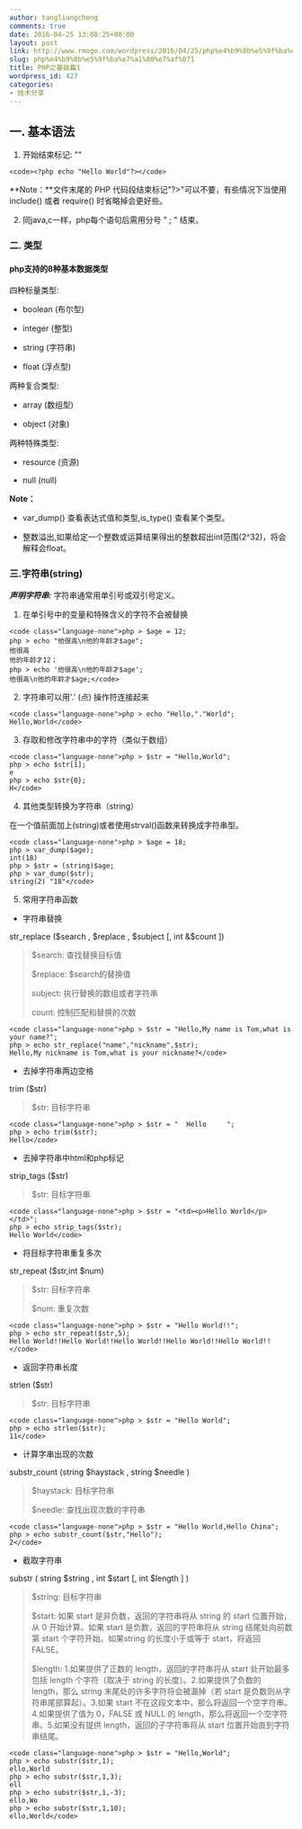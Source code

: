```yaml
---
author: tangliangcheng
comments: true
date: 2016-04-25 13:08:25+00:00
layout: post
link: http://www.rmogo.com/wordpress/2016/04/25/php%e4%b9%8b%e5%9f%ba%e7%a1%80%e7%af%871/
slug: php%e4%b9%8b%e5%9f%ba%e7%a1%80%e7%af%871
title: PHP之基础篇1
wordpress_id: 427
categories:
- 技术分享
---
```


## 一. 基本语法






    
  1. 开始结束标记: "<?php ?>"




    
    <code><?php echo "Hello World"?></code>





**Note：**文件末尾的 PHP 代码段结束标记"?>"可以不要，有些情况下当使用 include() 或者 require() 时省略掉会更好些。

    
  2. 同java,c一样，php每个语句后需用分号 " ; " 结束。





### 二. 类型





#### php支持的8种基本数据类型



四种标量类型:




    
  * boolean (布尔型)

    
  * integer (整型)

    
  * string (字符串)

    
  * float (浮点型)



两种复合类型:


    
  * array (数组型)

    
  * object (对象)



两种特殊类型:


    
  * resource (资源)

    
  * null (null)



**Note：**




    
  * var_dump() 查看表达式值和类型,is_type() 查看某个类型。

    
  * 整数溢出,如果给定一个整数或运算结果得出的整数超出int范围(2^32)，将会解释会float。





### 三.字符串(string)



**_声明字符串:_** 字符串通常用单引号或双引号定义。




    
  1. 在单引号中的变量和特殊含义的字符不会被替换




    
    <code class="language-none">php > $age = 12;
    php > echo "他很高\n他的年龄才$age";
    他很高
    他的年龄才12；
    php > echo '他很高\n他的年龄才$age';
    他很高\n他的年龄才$age;</code>





    
  2. 字符串可以用'.' (点) 操作符连接起来




    
    <code class="language-none">php > echo "Hello,"."World";
    Hello,World</code>





    
  3. 存取和修改字符串中的字符（类似于数组）




    
    <code class="language-none">php > $str = "Hello,World";
    php > echo $str[1];
    e
    php > echo $str{0};
    H</code>





    
  4. 其他类型转换为字符串（string）

在一个值前面加上(string)或者使用strval()函数来转换成字符串型。




    
    <code class="language-none">php > $age = 18;
    php > var_dump($age);
    int(18)
    php > $str = (string)$age;
    php > var_dump($str);
    string(2) "18"</code>





    
  5. 常用字符串函数




    
  * 字符串替换

str_replace ($search , $replace , $subject [, int &$count ])


<blockquote>$search: 查找替换目标值

$replace: $search的替换值

subject: 执行替换的数组或者字符串

count: 控制匹配和替换的次数</blockquote>






    
    <code class="language-none">php > $str = "Hello,My name is Tom,what is your name?";
    php > echo str_replace("name","nickname",$str);
    Hello,My nickname is Tom,what is your nickname?</code>





    
  * 去掉字符串两边空格

trim ($str)


<blockquote>$str: 目标字符串</blockquote>






    
    <code class="language-none">php > $str = "  Hello     ";
    php > echo trim($str);
    Hello</code>





    
  * 去掉字符串中html和php标记

strip_tags ($str)


<blockquote>$str: 目标字符串</blockquote>






    
    <code class="language-none">php > $str = "<td><p>Hello World</p></td>";
    php > echo strip_tags($str);
    Hello World</code>





    
  * 将目标字符串重复多次

str_repeat ($str,int $num)


<blockquote>$str: 目标字符串

$num: 重复次数</blockquote>






    
    <code class="language-none">php > $str = "Hello World!!";
    php > echo str_repeat($str,5);
    Hello World!!Hello World!!Hello World!!Hello World!!Hello World!!</code>





    
  * 返回字符串长度

strlen ($str)


<blockquote>$str: 目标字符串</blockquote>






    
    <code class="language-none">php > $str = "Hello World";
    php > echo strlen($str);
    11</code>





    
  * 计算字串出现的次数

substr_count (string $haystack , string $needle )


<blockquote>$haystack: 目标字符串

$needle: 查找出现次数的字符串</blockquote>






    
    <code class="language-none">php > $str = "Hello World,Hello China";
    php > echo substr_count($str,"Hello");
    2</code>





    
  * 截取字符串

substr ( string $string , int $start [, int $length ] )


<blockquote>$string: 目标字符串

$start: 如果 start 是非负数，返回的字符串将从 string 的 start 位置开始，从 0 开始计算。如果 start 是负数，返回的字符串将从 string 结尾处向前数第 start 个字符开始。如果string 的长度小于或等于 start，将返回 FALSE。

$length: 1.如果提供了正数的 length，返回的字符串将从 start 处开始最多包括 length 个字符（取决于 string 的长度）。2.如果提供了负数的 length，那么 string 末尾处的许多字符将会被漏掉（若 start 是负数则从字符串尾部算起）。3.如果 start 不在这段文本中，那么将返回一个空字符串。4.如果提供了值为 0，FALSE 或 NULL 的 length，那么将返回一个空字符串。5.如果没有提供 length，返回的子字符串将从 start 位置开始直到字符串结尾。</blockquote>






    
    <code class="language-none">php > $str = "Hello,World";
    php > echo substr($str,1);
    ello,World
    php > echo substr($str,1,3);
    ell
    php > echo substr($str,1,-3);
    ello,Wo
    php > echo substr($str,1,10);
    ello,World</code>






